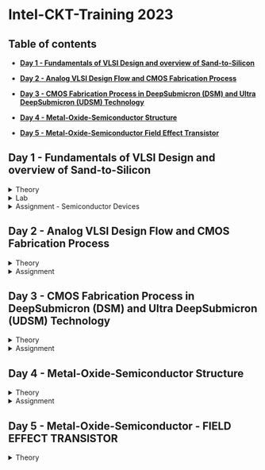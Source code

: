 # **Intel-CKT-Training 2023** 
## Table of contents
+ **[ Day 1 - Fundamentals of VLSI Design and overview of Sand-to-Silicon ](https://github.com/nuralia1/Intel-Training#day-1---fundamentals-of-vlsi-design-and-overview-of-sand-to-silicon)**
+ **[ Day 2 - Analog VLSI Design Flow and CMOS Fabrication Process ](https://github.com/nuralia1/Intel-Training#day-2---analog-vlsi-design-flow-and-cmos-fabrication-process)**
+ **[ Day 3 - CMOS Fabrication Process in DeepSubmicron (DSM) and Ultra DeepSubmicron (UDSM) Technology ](https://github.com/nuralia1/Intel-Training#day-3---cmos-fabrication-process-in-deepsubmicron-dsm-and-ultra-deepsubmicron-udsm-technology)**
+ **[ Day 4 - Metal-Oxide-Semiconductor Structure ](https://github.com/nuralia1/Intel-Training#day-4---metal-oxide-semiconductor-structure)**

+ **[ Day 5 - Metal-Oxide-Semiconductor Field Effect Transistor ](https://github.com/nuralia1/Intel-Training/edit/main/README.md#day-5---metal-oxide-semiconductor---field-effect-transistor)**




## **Day 1 - Fundamentals of VLSI Design and overview of Sand-to-Silicon**

<details><summary> Theory </summary>

### **Theory- Fundamentals of VLSI Design and overview of Sand-to-Silicon**



   <details><summary> Overview of VLSI Design </summary> 
   
   #### **Overview of VLSI Design**
   
* **Packaged Chip:**
    * Different types of packaging are available (SIP, DIP, QFN, BGA etc)
    * The central part of the chip is call die
    * Integrated circuits are put into protective packages to allow easy handling and assembly onto printed circuit boards and to protect the devices from damage
    * Integrated circuit packaging is the last assembly process before testing and shipping devices to customers.
    
    ![image](https://user-images.githubusercontent.com/121996204/212537263-52a2a056-f4a6-46c0-ac93-f4b922622324.png)


* **Die and Wafer:**
    * A die, in the context of integrated circuits, is a small block of semiconducting material on which a given functional circuit is fabricated
    * Generally the die size is 1mm X 1mm or 1mm X 2mm.
    * All the components fabricated on the die
    * Wafer is the round slice of silicon that the individual die (chips) are printed on. Before processing, it’s shiny and clear.
    * The wafer is cut (diced) into many pieces, each containing one copy of the circuit. Each of these pieces is called a die.
    * The wafer diameter is around 12 inch ~ 300 mm.
    * A Single wafer contains 10’s of thousands die
    
 ![image](https://user-images.githubusercontent.com/121996204/212537288-38681759-6e9c-471e-9b1b-531e57a10c10.png)


* **Inside the Die**

![image](https://user-images.githubusercontent.com/121996204/212538880-ddad0242-ec2d-4f1f-be24-5a85fd6afdd2.png)

   </details>



   <details><summary> VLSI </summary> 
      
   #### **VLSI**
      
   ##### **What is VLSI technology?**
* **Very-large-scale integration (VLSI)** is the process of creating an integrated circuit (IC) by combining millions or billions of transistors into a single chip
* VLSI is a successor to large-scale integration (LSI), medium-scale integration (MSI) and small-scale integration (SSI) technologies   

      
##### **What is VLSI mainly used for?** 
* VLSI is mainly used to design electronic components like microprocessors and memory chips
   
   </details>



   <details><summary> Moore's Law </summary>
      
#### **Moore's Law**
      
* **Moore's Law**- states that the number of transistors on a microchip doubles every two years. We can expect the speed and capability of our computers to increase       every two years because of this, yet we will pay less for them.  
      
*  In 1965, Gordon Moore predicted that transistors would continue to shrink.
   * Doubled transistor density every 2 year
   * Doubled performance density every 2 year
      
   </details>

   
   
   <details><summary> VLSI Design Methodology </summary>

#### **These are different VLSI Design styles:**

* Field programming gate array (FPGA) design
* ASIC
    * Standard cell based design (semi custom design)
    * Full custom design

      
     
#### **FPGA VS ASIC**
* **FPGA** - is a multipurpose microchip you can reprogram for multiple applications
* **ASIC** - is designed for a specific application 


|                   |     FPGA      |   ASIC      |
|  -------------    | ------------- | ----------- |
|  Time to Market   |     Fast      |    Slow     |
|    Design Flow    |    Simple     |  Complex    |
|    Unit Cost      |     High      |    Low      |
|    Performance    |     Low       |    High     |
| Power Consumption |     High      |    Low      |
|     Unit Size     |    Medium     |    Low      |
  

#### **Full custom design vs Semi custom design**
* **Full custom design** - All design and manufacturing process cycles are circuit specific
* **Semi custom design** - Some design and manufacturing cycles are predefined  

|                Full custom design                    |                                      Semi custom design                                     |
|  ------------------------------------------------    | ------------------------------------------------------------------------------------------- |
| All mask layers are customised in full custom design | It uses pre-designed logic cell (AND gates, OR gate, multiplexers) known as standard cells  |
|         Design time and complexity is higher         |                             Design time and complexity is lower                             |
|                 higher performance                   |                                       low performance                                       |
|                      high cost                       |                                          low cost                                           | 
|       less dependency on existing technology         |                       complete dependency on existing technology                            | 
|   entire design is made without use of any library   |                  design is completed with the use of multiple library                       | 

   </details>



   <details><summary> VLSI Design Quality </summary>

#### **These are the criteria to be important to measure the design quality:**
* Testability
* Yield and Manufacturability
* Reliability
* Technology Upgradability


1. **Testability:**
     * Generation of good test vector
     * Availability of good test fixture at speed
     * Design of testable chip
     
2. **Yield and Manufacturability:**
     * Yield: No. of tested ok chips/Total no. of Chips
     * Functional Yield: Checks at lower speed
     * Parametric Yield: Checks at required speed
     
3. **Reliability:**
     * ESD and EOS
     * Electromigration
     * Oxide breakdown
     * Power and ground bouncing
     * On-chip noise and cross-talk
     
4. **Technology Upgradability**
     * Rapid development of process technology results, the life span of a given technology generation has remain constant even for sub-micron technologies. 
       * This Causes:
         * Design of complex chip in a shorter time
         * Technology updated to new design rules.
         * Updating the mask to new design rules
	 
     * Design style should be chosen such that the technology update of the chip of functional module for design reuse can be achieved quickly with minimal cost.
     * Designers can develop and use advanced CAD tools that automatically generates the physical layout
   </details>
   
   
   
   <details><summary> Types of Package </summary>

#### **Types of Package**
##### **These are classified by the method used to solder the package on the PCB:**

1. **Pin-through-hole (PTH):**
     * Pin-Through-hole is a method for mounting components on a printed circuit board (PCB) in which pins on the component are inserted into holes in the board and          soldered in place.
     * This process is also known as conventional assembly.
     * not cost effective but soldering process in not inexpensive.
     
     ![image](https://user-images.githubusercontent.com/121996204/212539977-3c253941-a7d5-4c62-900f-a82109ac596a.png)
.

* **These are package types for Pin-through-hole:**

  * Dual-in-Line Package (DIPs)
  * Pin Grid Array (PGA) Packages
  * Single in-line Pin Package (SIP or SIPP)
     
     
2. **Surface Mount Technology (SMT):** 
     * Surface-mount technology, originally called planar mounting 
     * Surface-mount technology (SMT) is a method in which the electrical components are mounted directly onto the surface of a printed circuit board. An electrical          component mounted in this manner is referred to as a surface-mount device.
     * The components are attached and connected on the surface of the board using batch solder-reflow processes
     * cost and space effective but expensive equipment's are needed for soldering
     * Smaller size and reduced weight are the two main advantages to SMT
     
     ![image](https://user-images.githubusercontent.com/121996204/212540643-73dcf5b2-fbfc-4017-a5bc-9f083a09e426.png)


* **These are package types for surface mount integrated circuits:**

  * Small outline integrated circuit (SOIC)
  * Small outline package (SOP)
  * Quad flat pack (QFP)
  * Plastic leaded chip carrier (PLCC)
  * Ball grid array (BGA)
  * Chip Carrier Packages (CCP)


* **Comparison between Pin-through-hole (PTH) and Surface Mount Technology (SMT)**   

![image](https://user-images.githubusercontent.com/121996204/212540127-d8387078-15ee-49b8-8f66-5a96ff7558eb.png)


3. **Plastic:** 
     * Dominant for many years but it has the disadvantage of being permeable to environmental moisture.
     * Plastic packaging can absorb moisture in condensing atmospheres and ramped to >100C


4. **Ceramic:** 
     * In the beginning, every BGA/PGA package was based on a ceramic substrate but today laminate is a primary source for both low cost and high end applications. 
     * Power consumption, performance and environmental requirements
     * Ceramic packages are used for high temperature
     * Ceramic packages with a hollow cavity can have particle contamination from the environment or the sealing process. 


   </details>



   <details><summary> CAD Tools </summary>

#### **CAD Tools**  

The CAD technology for VLSI chip design can be categorized into the following areas:
   * High-level synthesis
   * Logic synthesis
   * Circuit optimization
   * Layout
   * Placement and routing
   * Simulation
   * Design rules and checking
   
   </details>
   </details>





<details><summary> Lab </summary>

### **Lab**
   
   <details><summary> Pre-Lab </summary>
      
   #### **Pre-Lab - How to setup**
[Pre-lab training day 1_nuraliah alwani rosli.pdf](https://github.com/nuralia1/Intel-Training/files/10379658/Pre-lab.training.day.1_nuraliah.alwani.rosli.pdf)

   </details>
   </details>
   
   
   
   
   
<details><summary> Assignment - Semiconductor Devices </summary>
 
   #### **Assignment - Semiconductor Devices**
      
**1. What is the difference between conductor, semi-conductor and insulator?**
      
|          conductor                                             |     insulator                                                |   semiconductor                     |
|  ------------------------------------------------------------- | ------------------------------------------------------------ | ----------------------------------- |
|The conductivity of conductor is high          |     The conductivity of insulator is very low   |   The conductivity of semiconductor is moderate      |
|Low resistivity                                               |Very high resistivity                                                  |    moderate resistivity     |
|It has no forbidden gap                                       |It has large forbidden gap                  |    	It has small forbidden gap     |
|Conductor has positive temperature coefficient of resistance  |insulator has negative temperature coefficient of resistance           |semiconductor has negative temperature coefficient of resistance     |
|Effect of resistance and temperature are increase             |Effect of resistance is decrease and effect of temperature is increase |Effect of resistance is decrease and effect of temperature is increase     |
|There is a large number of electrons available for conduction |There is a small number of electrons available for conduction          |There is a moderate number of electrons available for conduction     |
|Example: Metal, aluminium, copper                             |Paper, Mica glass                                                      |Silicon, Germanium     |
	



**2. Which semiconductor material used mostly for IC design and why?**
      
* Silicon is the most widely used semiconductor material as it is more efficient in producing high-speed integrated circuits. It can be used as either an insulator (doesn't allow electricity to flow) or a semiconductor (allows a little flow of electricity). This is important for making chips and very cheap. Silicon elements are able to bind atoms tightly and in complex arrangements. The abundance of silicon makes it inexpensive and easy to acquire. 




**3. What is the difference between Silicon and Germanium?**
      
|         Silicon          |     Germanium      |
|  -------------    | ------------- |
|  Silicon is the chemical element present in periodic table with atomic number 14 and represented as Si  |     Germanium is the chemical element present in the periodic table with atomic number 32 and represented as Ge      |
|       The atomic radius is smaller compared with Germanium because of smaller atomic number    |     The atomic radius is larger compared with Silicon      | 
|  Silicons are less conductive than Germanium    | Germanium is more conductive in nature |
|  Silicons are used as semiconductors as they can withstand up to higher temperature ranges.   |  Germanium cannot be used as semiconductors as they have a certain limit to temperatures  |




**5. What is doping? What are the different types of trivalent and pentavalent impurity materials?**

* **Doping**
   * **Doping** is the process of adding impurities to intrinsic semiconductors to alter their properties. 
   * The conductivity of metal is increased by adding an appropriate amount of suitable impurity. This process is known as doping. 
   * It can be performed with an impurity that is electron-rich or electron-deficient than the intrinsic semiconductor silicon or germanium.


* **Pentavalent impurities**
   * **Pentavalent impurities** are the atoms with five valence electrons used for the doping of semiconductors. 
   * For example: Arsenic (As), Phosphorous (Pi), Antimony (Sb)

* **Trivalent impurities** 
   * **Trivalent impurities** are called Acceptor impurities. Since the trivalent atoms, an element whose each atom has 3 valence electrons is called Trivalent impurity. 
   * For example: Indium ,Gallium,Aluminium,Boron
   
   


**7. What is PN junction? How it behaves without any external bias voltage?**

* A P-N junction is an interface or a boundary between two semiconductor material types, namely the p-type and the n-type, inside a semiconductor. In a semiconductor,   the P-N junction is created by the method of doping.

* Zero Bias – No external voltage potential is applied to the PN junction diode.
  * When a diode is Zero Biased no external energy source is applied and a natural Potential Barrier is developed across a depletion layer which is approximately 0.5       to 0.7v for silicon diodes and approximately 0.3 of a volt for germanium diodes.
  
  * in zero bias or thermal equilibrium state junction potential provides higher potential energy to the holes on the P-side than the N-side. If the terminals of           junction diode are shorted, few majority charge carriers (holes) in the P side with sufficient energy to surmount the potential barrier travel across the depletion     region
  
  * Therefore, with the help of holes, current starts to flow in the diode and it is referred to as forward current. In the similar manner, holes in the N side move       across the depletion region in reverse direction and the current generated in this fashion is referred to as reverse current.
  
  * The potential barrier that now exists discourages the diffusion of any more majority carriers across the junction. However, the potential barrier helps minority       carriers (few free electrons in the P-region and few holes in the N-region) to drift across the junction.
  
  * Then an “Equilibrium” or balance will be established when the majority carriers are equal and both moving in opposite directions, so that the net result is zero       current flowing in the circuit. When this occurs the junction is said to be in a state of “Dynamic Equilibrium“.
  
  * The minority carriers are constantly generated due to thermal energy so this state of equilibrium can be broken by raising the temperature of the PN junction           causing an increase in the generation of minority carriers, thereby resulting in an increase in leakage current but an electric current cannot flow since no           circuit has been connected to the PN junction
  
![image](https://user-images.githubusercontent.com/121996204/211701809-3a15381c-7622-4fc6-8624-78f0d3f9f929.png)




**8. What is built-in potential of a P-N junction?**

* The built-in potential of a P N junction diode is 0.7 V at room temperature




**13. What is BJT and how it is different from the diode?**

|                   |     diode      |   BJT      |
|  -------------    | ------------- | ----------- |
|  Definition   |     A semiconductor device in which current flows only in one direction      |    A semiconductor device which transfers the weak signal from low resistance circuit to high resistance circuit.     |
|    Symbol    |   ![image](https://user-images.githubusercontent.com/121996204/211700559-e684d5f6-bd10-489e-8d08-cb711abb5d8f.png)     |  ![image](https://user-images.githubusercontent.com/121996204/211700573-cde340a2-78e2-4e02-9c28-89ebc0a9f8d4.png)    |
|    Uses      |     The diode is used for converting the AC to DC or Rectification      |    Regulator, Amplification and Rectification      |
|    Terminal    |     Two (Anode and Cathode)       |    Three (Emitter, Base and Collector)     |
|    Switch      |     Uncontrolled      |    Controlled      |
|    Region    |     P-region and N-region: The hole is the majority charge carrier of the P-region and electrons is the majority charge carrier of the N – region of the diode    |    Emitter, Collector and Base: the base is the smallest region, and the collector is the largest region     |




**14. What is the difference between NPN and PNP BJT?**

|         NPN          |     PNP      |  
|  -------------    |  -------------    |
|  The current flows from collector terminal to emitter terminal.   |     The current flows from emitter to collector terminal.    |
|    One P-type semiconductor is sandwiched between the two N-type semiconductors    |    It is made of up two P-type material layers with N-type sandwiched between them   |
|   The current flow from the collector is generated by keeping a +ve voltage there.      |   The current flow from the emitter to collector is generated at emitter terminal by keeping a +ve voltage there      |
|    The transistor switches ON with the increase in current in the base terminal    |  The transistors switch ON when there is no current flow at the base terminal  |
| When the current is reduced in the base, the transistor doesn’t function across the collector terminal and switches OFF |     When a current is present at the base of a PNP transistor, then the transistor switches OFF.    |

![image](https://user-images.githubusercontent.com/121996204/211699607-c4f93aa1-f061-4448-9523-f69478076d73.png) 
![image](https://user-images.githubusercontent.com/121996204/211699631-37b54da6-1271-4ac9-851e-6ea81b3816cb.png)
![image](https://user-images.githubusercontent.com/121996204/211699641-b10706b0-e9d5-4b53-88cd-fe5a809d9691.png)
![image](https://user-images.githubusercontent.com/121996204/211699664-c4b858ee-445f-4377-8c75-d0be999b404d.png)




**18. What are the different types of MOSFET?**

* **MOSFETs has two classes:**
   * Enhancement mode
   * Depletion mode
   
* Each class is available as n-channel or p-channel, hence overall they tally up to four types of MOSFETs.
   * n-channel Depletion Mode
   * p-channel Depletion Mode
   * n-channel Enhancement Mode
   * p-channel Enhancement Mode

* **Depletion Mode**
When there is no voltage across the gate terminal, the channel shows maximum conductance. When the voltage across the gate terminal is either positive or negative, then the channel conductivity decreases.

* **Enhancement Mode**
When there is no voltage across the gate terminal, then the device does not conduct. When there is the maximum voltage across the gate terminal, then the device shows enhanced conductivity.

![image](https://user-images.githubusercontent.com/121996204/211695131-96d392cf-6757-4631-afaf-20aa97029517.png)




**20. What is the difference between P-channel and N-channel MOSFET?**

|         N-channel MOSFET          |     P-channel MOSFET      |
|  -------------    | ------------- |
|         N-channel MOSFET use electron flow as the charge carrier          |     P-channel MOSFET use hole flow as the charge carrier      |
|  Higher mobility    | has less mobility than electron flow |
|         Lower resistance          |     higher resistance      |
|  higher efficient    | less efficient |
|         Less heat generation          |     higher heat generation      |
|  N-channel MOSFET occupies a lesser area    | P-channel MOSFET occupies a larger area |
|         High switching device (mobility of electrons is high)          |     Low switching speed (mobility of holes is low)      |
|         Smaller in size for same complexity          |     Size will be bigger      |

![image](https://user-images.githubusercontent.com/121996204/211698278-5d31256f-503c-48ec-aeca-b089754a2e1f.png)
	


   </details>
   </details>








## **Day 2 - Analog VLSI Design Flow and CMOS Fabrication Process**

<details><summary> Theory </summary>

### **Theory- Analog VLSI Design Flow and CMOS Fabrication Process**



   <details><summary> Analog IC Design Process </summary>
	   
   #### **Analog IC Design Process**
   
![image](https://user-images.githubusercontent.com/121996204/211686158-037b81c6-6f76-42fd-b73a-23cc28e3025c.png)



|         Electrical Design          |     Physical Design      |   Test Design      |
|  -------------    | ------------- | ----------- |
| Electrical design is the process of going from the specification to a circuit solution   |     Physical design is the process of representing the electrical design in a layout consisting of many distinct geometrical rectangle at various levels      |    Test design is the process of coordinating, planning and implementing the measurement of the analog integrated circuit performance     |
| The electrical design requires active and passive device electrical models for creating the design, verifying the design and determining the robustness of the design |     The physical design needs: Entering various geometries, Follow DRC, Check LVS, Extract Parasitic     |    Types of test: Functional, Parametric, Static, Dynamic     |

   </details>




   <details><summary> Analog IC Design Process and its Relation with CAD and PDK </summary>
	   
#### **Analog IC Design Process and its Relation with CAD and PDK**
   
![image](https://user-images.githubusercontent.com/121996204/211687093-efd7621d-1be1-41fc-9022-05b951f80088.png)
   
   </details>




   <details><summary> CMOS Technology </summary>
	   
#### **CMOS Technology**
	   
|         Comparison Feature          |     BJT      |   MOSFET      |
|  -------------    | ------------- | ----------- |
| Cut-off Frequency (FT)   |     High      |    Less     |
|   Noise (at same thermal noise)    |    Less 1/f     |  More 1/f    |
|    DC Range of Operation      |     9 decades of exponential current versus VBE      |    2-3 decades of square law behaviour     |
|    Transconductance (Same Current)    |     Larger by 10X       |    Smaller by 10X     |
| Small Signal Output Resistance |     Slightly larger      |    Smaller for short channel      |
|     Switch Implementation     |    Poor    |    Good      |	
|    Capacitor    |    Voltage dependent    |    More option      |
|     Performance/Power Ratio     |    High    |    Low      |	
|     Technology Improvement     |    Slower    |    Faster      |
	  
   </details>




   <details><summary> CMOS Fabrication Process Step </summary>

   #### **CMOS Fabrication Process Step**
   
   * ##### **Process Steps:**
   1. wafer formation (sand-to-silicon)
   
   <details><summary> wafer formation (sand-to-silicon) </summary>
   
  * The basic raw material used in CMOS fabs is a wafer or disk of silicon, roughly 75 mm to 300 mm (12 inch) in diameter and less than 1 mm thick
  * Pure silicon is melted in a pot at 1400º C. 
  * A small seed containing the desired crystal orientation is inserted into molten silicon and slowly (1mm/minute) pulled out. 
  * The silicon crystal is manufactured as a cylindrical ingot. 
  * This cylinder is sawed into discs or wafers. Polishing and crystal orientation takes place later on.
   
   </details>
   
   
   
   2. Photolithography
   
   <details><summary> Photolithography </summary>
   
  * The wafer is coated with the photoresist and subjected to selective illumination through the photomask 
  * A photomask is constructed with chromium (chrome) covered quartz glass. A UV light source is used to expose the photoresist
  * It uses ultraviolet light and photomask to transfer the image from the photomask to the layer
  * Photoresist that is sensitive to light allows the pattern underneath to be selectively exposed or selectively protected
  * A developer solvent is then used to dissolve the soluble unexposed photoresist, leaving islands of insoluble exposed photoresist
  
   </details>
   
   
   
   3. Well and Channel Formation
   
   <details><summary> Well and Channel Formation </summary>
   
  * There are 4 CMOS technology processes
     * N-well process
     * P-well process
     * Twin-well process
     * Triple-well process
     
     ![image](https://user-images.githubusercontent.com/121996204/212575252-edc54c67-b9e5-4078-8c07-4cd014e5dd3d.png)
  
   </details>
   
   
   
   4. Silicon Dioxide 
   
   <details><summary> Silicon Dioxide </summary>
   
  * **Wet Oxidation**: when the oxidizing atmosphere contains water vapor.
    * for thick oxide (field oxide)
    * Fast growth rate (140 - 250 A/h)
    * The temperature is usually between 900 °C and 1000 °C
    * use for masking oxide and the LOCOS oxide
    * Higher defect
    
  * **Dry Oxidation**: when the oxidizing atmosphere is pure oxygen
    * best for thin oxide (less than 1000 A)
    * Slow growth rate (140 - 250 A/h)
    * Temperatures are in the region of 1200 °C to achieve an acceptable growth rate
    * use for MOS transistor and dielectric components (use for dielectric layer)
    * low surface state charges (low defect) and thus make ideal dielectrics for MOS transistors
  
   </details>
   
   
   
   5. Isolation 
   
   <details><summary> Isolation </summary>
   
   * CMOS process need to be isolated from one another so that they do not have unexpected interactions.
   * The transistor gate consists of a thin gate oxide layer.
   * The thick oxide used to be formed by a process called Local Oxidation of Silicon (LOCOS).
   * A problem with LOCOS-based processes is the transition between thick and thin oxide, which extended some distance laterally to form a so-called bird’s beak.
   * Starting around the 0.35 µm node, shallow trench isolation (STI) was introduced to avoid the problems with LOCOS.
   * STI forms insulating trenches of SiO2 surrounding the transistors (everywhere except the active area)
    
   </details>   
   
   
   
   6. Gate Oxide Creation 
   
   <details><summary> Gate Oxide </summary>
   
   * The next step is to form the gate oxide for the transistors. As mentioned, this is most commonly in the form of silicon dioxide (SiO2).The transistor gate             consists of a thin gate oxide layer
   * Relatively slowgrowth rates must be used to grow thin oxide films of precise thickness
   * use lower temperature at atm pressure (800 to 900 degree) or use lower than 10 atm pressure or using composite oxide films

   </details>   



   7. Gate and Source/Drain Formations
   
   <details><summary> Gate and Source/Drain Formations </summary>   
   
   * Grow gate oxide wherever transistors are required (area = source + drain + gate)
   * Deposit polysilicon on chip
   * Pattern polysilicon (both gates and interconnect)
   * Etch exposed gate oxide—i.e., the area of gate oxide where transistors are required that was not covered by polysilicon
   * Implant pMOS and nMOS source/drain regions
   
   </details> 
   
   
   
   8. Contacts and Metallization 
   
   <details><summary> Contacts and Metallization </summary>   
      
   * Contact cuts are made to source, drain, and gate according to the contact mask. 
   * Etch oxide where contact cuts are needed. These are holes etched in the dielectric after the source/drain formation.
   * Older processes commonly use aluminum (Al) for wires, although newer ones offer copper (Cu) for lower resistance.
   * Tungsten (W) can be used as a plug to fill the contact holes (to alleviate problems of aluminum not conforming to small contacts).,
   * Sputter on aluminium metal over whole wafer
   * pattern to remove excess metal, leaving wires
   
   </details> 
   
   
   
   9. Passivation
   
   <details><summary> Passivation </summary>    
   
   * The final processing step is to add a protective glass layer called passivation or over glass that prevents the ingress of contaminants.
   * Openings in the passivation layer, called overglass cuts, allow connection to I/O pads and test probe points if needed.

   </details> 
   
   
   
   10. Metrology
   
   <details><summary> Metrology </summary>    
   
   * Metrology is the science of measuring. Everything that is built in a semiconductor process has to be measured to give feedback to the manufacturing process.

   </details> 
   </details>    
   
   
   
   
   
   <details><summary> CMOS Fabrication Process </summary>  
    
* ##### **Fabrication Process**
   
   * **Step 1:** 
     * For N- well, a P-type silicon substrate is selected as a base for fabrication.
       
      ![image](https://user-images.githubusercontent.com/121996204/211259019-24347079-e183-41b3-9321-443baed27672.png)

	   
   * **Step 2 – Thermal Oxidation:** 
     * The selective diffusion of n-type impurities is accomplished using SiO2 as a barrier which protects portions of the wafer against contamination of the                substrate. SiO2 is laid out by oxidation process done exposing the substrate to high-quality oxygen and hydrogen in an oxidation chamber at approximately              10000c
     
      ![image](https://user-images.githubusercontent.com/121996204/211259036-30841c51-ed5e-41b9-bd5d-4ce916382263.png)
    
	   
   * **Step 3 – Growing of Photoresist:**
      * At this stage to permit the selective etching, the SiO2 layer is subjected to the photolithography process. In this process, the wafer is coated with a               uniform film of a photosensitive emulsion.
      
      ![image](https://user-images.githubusercontent.com/121996204/211259048-8b65aa6c-ab71-44f9-bbb7-7ca912fcf179.png)
      
	   
   * **Step 4 – Masking:** 
      * This step is the continuation of the photolithography process. In this step, a desired pattern of openness is made using a stencil. This stencil is used as a         mask over the photoresist. The substrate is now exposed to UV rays the photoresist present under the exposed regions of mask gets polymerized.
      
      ![image](https://user-images.githubusercontent.com/121996204/211259056-d54aab98-1a8d-4c1f-8f72-62b1c210b1ec.png)
      
	   
   * **Step 5 – Removal of Unexposed Photoresist:** 
      * The mask is removed and the unexposed region of photoresist is dissolved by developing wafer using a chemical such as Trichloroethylene
      
      ![image](https://user-images.githubusercontent.com/121996204/211259067-1a8d0d83-65cf-4cf1-bf6d-66ff3d926ca8.png)
      
	   
   * **Step 6 – Etching:** 
      * The wafer is immersed in an etching solution of hydrofluoric acid, which removes the oxide from the areas through which dopants are to be diffused
      
      ![image](https://user-images.githubusercontent.com/121996204/211259077-ed2fee4b-88c4-4f73-90fe-3a1780fac83d.png)
      
	   
   * **Step 7 – Removal of Whole Photoresist Layer:** 
      * During the etching process, those portions of SiO2 which are protected by the photoresist layer are not affected. The photoresist mask is now stripped off wit         chemical solvent (hot H2SO4)
      
      ![image](https://user-images.githubusercontent.com/121996204/211259089-58d5dcdb-b4e0-407d-aa0b-1a6e4b71f720.png)
      
	   
   * **Step 8 – Formation of N-well:** 
      * The n-type impurities are diffused into the p-type substrate through the exposed region thus forming an N- well
      
      ![image](https://user-images.githubusercontent.com/121996204/211259104-a1cd568b-a55d-4454-9331-f48b54cf4f8c.png)
      
	   
   * **Step 9 – Removal of SiO2:** 
      * The layer of SiO2 is now removed by using hydrofluoric acid
      
      ![image](https://user-images.githubusercontent.com/121996204/211259112-80d6c5b9-a3cd-4f32-81b7-f7d53add9c30.png)
      
	   
   * **Step 10 – Deposition of Polysilicon:** 
      * The misalignment of the gate of a CMOS transistor would lead to the unwanted capacitance which could harm circuit. So to prevent this “Self-aligned gate               process” is preferred where gate regions are formed before the formation of source and drain using ion implantation.

      ![image](https://user-images.githubusercontent.com/121996204/211259136-a4c16229-cdba-460d-9e1a-51a6d6b62b06.png)
       
      * Polysilicon is used for formation of the gate because it can withstand the high temperature greater than 80000c when a wafer is subjected to annealing methods 
      for formation of source and drain. Polysilicon is deposited by using Chemical Deposition Process over a thin layer of gate oxide. This thin gate oxide under the 
      Polysilicon layer prevents further doping under the gate region.

	   
   * **Step 11 – Formation of Gate Region:** 
      * Except the two regions required for formation of the gate for NMOS and PMOS transistors the remaining portion of Polysilicon is stripped off.

      ![image](https://user-images.githubusercontent.com/121996204/211259481-b832190e-f9bf-41d4-8923-09fa4ec0077e.png)
      
	   
   * **Step 12 – Oxidation Process:** 
      * An oxidation layer is deposited over the wafer which acts as a shield for further diffusion and metallization processes.

      ![image](https://user-images.githubusercontent.com/121996204/211259493-d71bca98-498a-4202-9bf2-eac899ce408d.png)
      
	   
   * **Step 13 – Masking and Diffusion:** 
      * For making regions for diffusion of n-type impurities using masking process small gaps are made

      ![image](https://user-images.githubusercontent.com/121996204/211259503-631422cc-b356-46f4-aa17-ec016aa77bbd.png)
      
      * Using diffusion process three n+ regions are developed for the formation of terminals of NMOS.

      ![image](https://user-images.githubusercontent.com/121996204/211259522-50d20292-dad1-4594-b6d8-9949bf06ff6c.png)
      
	   
   * **Step 14 – Removal of Oxide:** 
      The oxide layer is stripped off

      ![image](https://user-images.githubusercontent.com/121996204/211259537-24780a99-1c86-4bbb-a64d-196ef2f06f74.png)
      
	   
   * **Step 15 – P-type Diffusion:** 
      Similar to the n-type diffusion for forming the terminals of PMOS p-type diffusion are carried out

      ![image](https://user-images.githubusercontent.com/121996204/211259544-f5384f77-efb8-4661-98da-28e4589e769e.png)
      
	   
   * **Step 16 – Laying of Thick Field oxide:** 
      Before forming the metal terminals a thick field oxide is laid out to form a protective layer for the regions of the wafer where no terminals are required

      ![image](https://user-images.githubusercontent.com/121996204/211259549-03adfb06-85c8-44c0-bafe-345404245dbc.png)
      
	   
   * **Step 17 – Metallization:** 
      This step is used for the formation of metal terminals which can provide interconnections. Aluminum is spread on the whole wafer

      ![image](https://user-images.githubusercontent.com/121996204/211259559-c300ea4b-61fb-42f1-bf9b-e77436dd4e3f.png)
      
	   
   * **Step 18 – Removal of Excess Metal:** 
      The excess metal is removed from the wafer.

	   
   * **Step 19 – Formation of Terminals:** 
      In the gaps formed after removal of excess metal terminals are formed for the interconnections.

      ![image](https://user-images.githubusercontent.com/121996204/211259579-41a7b31e-1cc4-4555-ad1d-c6a659547ab4.png)

   </details>
   </details>




<details><summary> Assignment </summary>

### **Assignment**
   
   <details><summary> Assignment - Fabrication Process and Layout </summary>
      
   #### **Assignment - Fabrication Process and Layout**
   
[Fabrication-Process-and-Layout-Assignment_Nuraliah Alwani Rosli.pdf](https://github.com/nuralia1/Intel-Training/files/10391204/Fabrication-Process-and-Layout-Assignment_Nuraliah.Alwani.Rosli.pdf)

   </details>
   </details>







## **Day 3 - CMOS Fabrication Process in DeepSubmicron (DSM) and Ultra DeepSubmicron (UDSM) Technology**

<details><summary> Theory </summary>

### **Theory- CMOS Fabrication Process in DeepSubmicron (DSM) and Ultra DeepSubmicron (UDSM) Technology**



   <details><summary> Deep Submicron CMOS Process </summary> 
	   
   1. #### **Deep Submicron CMOS Process**
	   
   * DSM technology typically has a minimum channel length between 0.35µm and 0.1µm
   * DSM technology addresses the problem of excessive depletion region widths in junction isolation techniques by using shallow trench isolation
   * DSM technology may have from 4 to 8 levels of metal
   * Lightly doped drains and sources are a key aspect of DSM technology
	   
	  
	   
   2. #### **Disadvantage of the Deep Submicron CMOS Process**
   
   * Isolation of the Transistors:

     * The use of reverse bias pn junctions to isolate transistors becomes impractical as the transistor sizes decrease


	   
   3. #### **Illustration of a Deep Submicron (DSM) CMOS Technology**
	   
   * In addition to the NMOS and PMOS transistor, the DSM technology provides
	   
     * Different types of resistors in Deep Submicron (DSM) CMOS Technology:
	   
       * Diffused and/or implanted resistors
       * Well resistors
       * Poly resistors
       * Metal Resistors
	   
     ![image](https://user-images.githubusercontent.com/121996204/212593837-c4388ff6-6e95-48f6-9c4d-25393cac95d2.png)

     * Different types of capacitor in Deep Submicron (DSM) CMOS Technology:
	   
       * Metal-Insulator-Metal (MIM) Capacitor
       * Polysilicon-Polysilicon Capacitor	
	   
      ![image](https://user-images.githubusercontent.com/121996204/212594820-c14d7cd5-bec1-410a-aa2e-c5d6bfc07fb1.png)
	   
	   
   </details>     
   
   
   
   
   <details><summary> Local Oxidation of Silicon (LOCOS) </summary> 
   
   <details><summary> Local Oxidation of Silicon (LOCOS) Isolation Process </summary>   
   
#### **Local Oxidation of Silicon (LOCOS) Isolation Process**
   
* **Local Oxidation of Silicon (LOCOS)** is the traditional isolation technique used in submicron processes.


    1. A very thin layer silicon dioxide is grown on the wafer, called as pad oxide. Then a layer of silicon nitride is deposited which is used as an oxide barrier.
    2. Then photolithography is done to pattern and etch the nitride and pad oxide where the thick oxide will be grown
    3. Then by thermal oxidation process thick oxide is grown in the exposed area.
    4. The last step is the removal of the silicon nitride layer.

    ![image](https://user-images.githubusercontent.com/121996204/212211919-68cb4a83-8415-4f58-bc69-9eff855c76a5.png)

   </details>   
   
   
	   
   <details><summary> Limitation and Advantages of Local Oxidation of Silicon (LOCOS) </summary>   
   
#### **Limitation and Advantages of Local Oxidation of Silicon (LOCOS)**
   
|      **Limitation**     |     **Advantages**      | 
|  ---------------    | ------------------- | 
|  the bird’s beak effect and the surface area which is lost to this encroachment  | simple process flow and high oxide quality because the whole LOCOS structure is thermally grown  |
|  the restricted bird’s beak leads to undesirable stress effects in the transistor.    |    | 
	   
   </details>
   </details>





   <details><summary> Shallow trench isolation (STI) </summary> 
   
   <details><summary> Shallow trench isolation (STI) process </summary>    
   
   #### **Shallow trench isolation (STI)**   

* **Sallow Trench Isolation (STI)** isolation process is the preferred isolation process for deep-submicron process because it allows closer spacing of transistors by eliminating the depletion region at the surface and it completely avoids Bird’s beak shape characteristics due to LOCOS process.


   0. The STI process starts in the same way as the LOCOS process
   1. Cover the wafer with pad oxide and silicon nitride.
   2. First etch nitride and pad oxide. Next, an anisotropic etch is made in the silicon to a depth of 0.4 to 0.5 microns.
   3. Grow a thin thermal oxide layer on the trench walls the so-called as liner oxide.But unlike with LOCOS, the thermal oxidation process is stopped after the             formation of a thin oxide layer.
   4. A CVD dielectric film is used to fill the trench.
   5. A chemical mechanical polishing (CMP) step is used to polish back the dielectric layer until the nitride is reached. The nitride acts like a CMP stop layer.
   6. Densify the dielectric material at 900°C and strip the nitride and pad oxide

![image](https://user-images.githubusercontent.com/121996204/212214645-d55bee6d-7da3-483a-99d9-3540a1612b16.png)
   
   
   </details>
   
   
   <details><summary> Disadvantage and Advantages of Shallow trench isolation (STI) </summary>   
   
#### **Disadvantage and Advantages of Shallow trench isolation (STI)**
   
|      **Disadvantage**     |     **Advantages**      | 
|  ---------------    | ------------------- | 
|  larger number of process steps  | With its zero oxide field encroachment STI is more suitable for the increased density requirements in a small area because it allows forming smaller isolation regions  |
|      | advantage of STI is that it minimizes the heat cycle needed for n+ or p+ isolation compared to LOCOS | 


   </details>
   </details>



   <details><summary> Deep Submicron (DSM) CMOS Fabrication Process </summary>   
   
#### **Deep Submicron (DSM) CMOS Fabrication Process**

* **Fabrication Steps for a DSM CMOS Process**

   <details><summary> 0. Starting Material </summary>

   * The substrate should be highly doped to act like a good conductor

   ![image](https://user-images.githubusercontent.com/121996204/212584524-f9af3ffb-2f0c-4e23-adbb-904d2e1b3069.png)

   </details>
   
   
   
   <details><summary> 1. p and n wells creation </summary>

   * These are the areas where the transistors will be fabricated - NMOS in the p-well and PMOS in the n-well.
   * Done by implantation followed by a deep diffusion

   ![image](https://user-images.githubusercontent.com/121996204/212584592-f638490d-6429-47ab-93cc-612315525151.png)

   </details>
   
   

   <details><summary> 2. Shallow trench isolation </summary>

   * The shallow trench isolation (STI) electrically isolates one region/transistor from another

   ![image](https://user-images.githubusercontent.com/121996204/212584797-2c864cd9-795f-4e6b-96e1-2ddc1e0fd30f.png)

   </details>
   


   <details><summary> 3. Threshold shift and anti-punch through implants </summary>
 
   * The natural thresholds of the NMOS is about 0V and of the PMOS is about –1.2V. An p-implant is used to make the NMOS harder to invert and the PMOS easier              resulting in threshold voltages balanced around zero volts.

   * Also an implant can be applied to create a higher-doped region beneath the channels to prevent punch-through from the drain depletion region extending to source      depletion region.

   ![image](https://user-images.githubusercontent.com/121996204/212585006-2f37f404-2946-4f3e-ab62-6b45f9133d4e.png)

   </details>
   
   

   <details><summary> 4. Thin oxide and gate polysilicon </summary>

   * A thin oxide is deposited followed by polysilicon. These layers are removed where they are not wanted.

   ![image](https://user-images.githubusercontent.com/121996204/212585493-12cbb704-ccf3-406c-b04a-0299c68caecb.png)

   </details>
   


   <details><summary> 5. Lightly doped drains and sources </summary>
   
   * A lightly-doped implant is used to create a lightly-doped source and drain next to the channel of the MOSFETs.

   ![image](https://user-images.githubusercontent.com/121996204/212585745-4b5f73b7-0ba2-4d8c-92e7-1f29db2a6975.png)

   </details>
   
   

   <details><summary> 6. Sidewall spacer </summary>
   
   * A layer of dielectric is deposited on the surface and removed in such a way as to leave “sidewall spacers” next to the thin-oxide-polysilicon-polycide sandwich. 
   * These sidewall spacers will prevent the part of the source and drain next to the channel from becoming heavily doped

   ![image](https://user-images.githubusercontent.com/121996204/212585966-62662724-f93b-48ab-8f31-40aff991b143.png)

   </details>   
   
   

   <details><summary> 7. Implantation of the Heavily Doped Sources and Drains </summary>
   
   * Note that not only does this step provide the completed sources and drains but allows for ohmic contact into the wells and substrate.

   ![image](https://user-images.githubusercontent.com/121996204/212586151-51016054-994e-4d57-80dc-9487592c8678.png)

   </details>   
   
   

   <details><summary> 8. Siliciding (Salicide and Polycide) </summary>
   
   * This step reduces the resistance of the bulk diffusions and polysilicon and forms an ohmic contact with material on which it is deposited.
   * Salicide = Self-aligned silicide

   ![image](https://user-images.githubusercontent.com/121996204/212586341-d0bb3af8-7876-4db9-aad0-e31fedea4278.png)

   </details>   
   
   

   <details><summary> 9. Intermediate Oxide Layer </summary>
   
   * An oxide layer is used to cover the transistors and to planarize the surface. 

   ![image](https://user-images.githubusercontent.com/121996204/212586553-c0f0217d-3129-4c96-a089-fd99372ca013.png)

   </details>   
   
   

   <details><summary> 10. Higher level metals, tungsten plugs/vias, and oxide </summary>
   
   * Tungsten plugs are built through the lower intermediate oxide layer to provide contact between the devices, wells and substrate to the first-level metal.

   ![image](https://user-images.githubusercontent.com/121996204/212586740-cdef5755-fbd5-46f2-9eeb-7a3b56ac361f.png)

   </details>   
   
   

   <details><summary> 11. Top level metal, vias and protective oxide </summary>
   
   * The previous step is repeated for the second-level metal.
   * After multiple levels of metal are applied, the fabrication is completed with a thicker top level metal and a protective layer to hermetically seal the circuit        from the environment.
   * metal is used for the upper level metal vias. The chip is electrically connected by removing the protective layer over large bonding pads

   ![image](https://user-images.githubusercontent.com/121996204/212586959-18bc6be8-9c63-4e09-9da6-2eac55a2b938.png)

   </details>
	  
	  
   </details>
	



	
   <details><summary> Ultra Deep Submicron (UDSM) CMOS Technology </summary>
	   
   <details><summary> Ultra Deep Submicron (UDSM) CMOS Technology Features </summary>	   
	   
#### **Ultra Deep Submicron (UDSM) CMOS Technology Features**
	   
* Increased transconductance and frequency capability
* Low power supply voltages
* Reduced parasitics
* Gate leakage causes challenges for analog applications of UDSM technology
	   
   * Can no longer use the MOSFET for capacitance
   * Conflict between matching and gate leakage
	   
* Other issues
	   
   * Noise
   * Zero temperature coefficient behavior
	   
* UDSM technology typically has a minimum channel length less than 0.1µm
* UDSM transistors utilize enhanced channel strains to increase drive capability and reduce off currents
	   
	   
   </details>
	   
	   
	   
   <details><summary> Disadvantage and Advantages of Ultra Deep Submicron (UDSM) CMOS Technology </summary>   
   
   #### **Disadvantage and Advantages of Ultra Deep Submicron (UDSM) CMOS Technology**
   
|      **Disadvantage**     |     **Advantages**      | 
|  ---------------    | ------------------- | 
|      Reduction in power supply resulting in reduced headroom     |     Improved Ion/Ioff | 
|      Reduced small signal intrinsic gain    |     Reduced gate capacitance     | 
|      Increased nonlinearity     |     Higher drive current capability      | 
|      Increased noise and poorer matching     |     Reduced interconnect density      |
|      Gate leakage currents     |     Reduction of active power      | 
|           |     More levels of metal      | 
|           |     Higher cutoff frequency      | 
|           |     Higher capacitance density      | 
|           |     Reduced junction capacitance per transconductance      | 
|           |     More speed     | 

	   
	   
   #### **What is the Gate Leakage Problem**
	   
* Gate current occurs in thin oxide devices due to direct tunneling through the thin oxide


   </details>
   </details>
   </details>	
	

	
	
<details><summary> Assignment </summary>

### **Assignment**
   
   <details><summary> Assignment - DSM and UDSM Fabrication Process </summary>
      
   #### **Assignment - DSM and UDSM Fabrication Process**
   
[Day3-Assignment-DSM-and-UDSM-Fabrication-Process_nuraliah alwani rosli.pdf](https://github.com/nuralia1/Intel-Training/files/10430115/Day3-Assignment-DSM-and-UDSM-Fabrication-Process_nuraliah.alwani.rosli.pdf)

   </details>
   </details>	









## **Day 4 - Metal-Oxide-Semiconductor Structure**

<details><summary> Theory </summary>

### **Theory- Metal-Oxide-Semiconductor Structure**



   <details><summary>  MOS Capacitor </summary> 
	   
* **Metal-Oxide-Semiconductor (MOS) Junction**

1. MOS junction simply a capacitor
	   
2. No current-voltage relationship, only capacitor-voltage relationship 
  
3. Also call as MOSCAP   
   * M - O - S  = Metal - Oxide - Semiconductor
   * CAP = because the oxide which is insulator is sandwich between a conductor and semiconductor which will act as capacitor
	   
| Metal  |used polysilicon that is used as a gate| 	   
|  ---------------    | ------------------- | 	   
|  **Insulator**  | **that is used is silicon dioxide (SiO2) which we call as Oxide** | 
|  **Semiconductor**  | **that is used is silicon** | 
	   
![image](https://user-images.githubusercontent.com/121996204/214475556-06dd6bcd-672f-4139-beeb-c95558ba1065.png)
	   
![image](https://user-images.githubusercontent.com/121996204/216503309-8b4b3b6d-ab6e-40b5-9280-015231022fcb.png)
   
   </details>

	
	
	
	
   <details><summary> Ideal MOS Capacitor </summary> 
	   
   #### **Ideal MOS Junction or Capacitor**	
	   
|      **Ideal**     | 
|  ---------------    | 
|  the work function of metal and semiconductor are the same = 0  |  
|  Oxide has no charges inside or the oxide is free of charges  |  
|  the substrate is uniformly doped  |  
|  Oxide has infinite resisitivity which mean there cannot be current flowing through the oxide when we do the operation  |  

![image](https://user-images.githubusercontent.com/121996204/216503465-a74f53a2-d26b-46e4-867b-d073ba3b24dc.png)

	   
* **Energy band diagram of Ideal MOS Junction or Capacitor**
	   
![image](https://user-images.githubusercontent.com/121996204/216505127-eaa58c38-f782-4267-864a-9dd73b8ebb4e.png)
	   
   </details>

	
	
	
	
	
	
   <details><summary> Principle of operation </summary> 
	   
* The four modes of operation of an MOS structure:
1. Case1: (V < 0) = Accumulation
		 
   <details><summary> Accumulation </summary> 
	   
   **Accumulation Mode (V < 0):**
	
   * below the flatband voltage, VFB is called as Accumulation mode of operation			 
   * Pile of majority carrier at the interface
   * Charge at the surface directly proportional to voltage	
   * Accumulation occurs typically for -ve voltages where the -ve charge on the gate attracts holes from the substrate to the oxide-semiconductor interface.
		 				 
   ![image](https://user-images.githubusercontent.com/121996204/216512360-9a2be14a-11c3-4381-b954-a654736e486e.png)
				 
   ![tempsnip](https://user-images.githubusercontent.com/121996204/217410452-350aaa69-0409-4250-81f4-8e6c56f099aa.png)

				 				 
   </details>
	   
	   
	   
2. Case2: (V > 0) = Depletion and weak inversion
	   
   <details><summary> Depletion </summary> 

   **Depletion Mode (V > 0):**
				 
   * between the flatband voltage and the threshold voltage, VT is called as Depletion mode of operation 
   * Depletion occurs for positive voltages.
   * The +ve charge on the gate pushes the mobile holes into the substrate.
   * Therefore, the semiconductor is depleted of mobile carriers at the interface and a -ve charge, due to the ionized acceptor ions, is left in the space charge          region
   * The voltage at which the surface carrier concentration is exactly equal to bulk carrier concentration, is called weak inversion voltage and from this point the        weak inversion started.
   * Charge at the surface directly proportional to voltage
   * The voltage at which the surface concentration exactly equal to the bulk concentration, that is called threshold voltage

   ![image](https://user-images.githubusercontent.com/121996204/217412009-e2fb7ed3-238b-419c-ba7b-e4102af35dec.png)

   ![image](https://user-images.githubusercontent.com/121996204/217412079-b84d098e-458c-4cb5-b996-33401410be57.png)

   </details>	   
	   
	   
	   
3. Case3: (V ≥ VT) = Strong inversion

   <details><summary> Inversion </summary> 
   
   **Inversion Mode (V ≥ VT):**
	   
   * larger than the threshold voltage is called as Inversion mode of operation   
   * At threshold voltage a channel form at the surface of the semiconductor due to inversion charges.
   * Before threshold voltage the charge comes from negatively charged ionized acceptors.
   * After threshold voltage, the more charge comes from the electrons rather than depleting the holes.
   * Inversion occurs at voltages beyond the threshold voltage.	 
   * In inversion, there exists a negatively charged inversion layer at the oxide semiconductor interface in addition to the depletion-layer.
   * This inversion layer is due to minority carriers, which are attracted to the interface by the positive gate voltage  
	    
   ![image](https://user-images.githubusercontent.com/121996204/217424851-abe04d89-a01b-4a7a-9b4a-48aa97e03a0f.png)
  
   ![image](https://user-images.githubusercontent.com/121996204/217424739-c8e1a40d-2a44-4d97-bbfd-a1078ac539f0.png)
	   
	   
   </details>

	   
	   
4. Flat-band and Threshold voltage	   

   <details><summary> Threshold voltage and Flat-band </summary> 

   **Flat-band:**
 
   * Flatband conditions exist when no charge is present in the semiconductor so that the Si energy band is flat	 
   * Flat band means flatness of conduction and valence band edges at semiconductor surface  
   * The voltage separating the accumulation and depletion regime is referred to as the flatband voltage, VFB.
   * The flatband voltage is obtained when the applied gate voltage equals the workfunction difference between the gate metal and the semiconductor.
   * If there is a fixed charge in the oxide and/or at the oxide-silicon interface, the expression for the flatband voltage must be modified accordingly.
	      
   ![image](https://user-images.githubusercontent.com/121996204/217428109-7155ecf7-bc14-46e6-9e92-d10f937d727e.png)
	
	   
   </details>
   </details>


	  

	   
   <details><summary> C-V Characteristic </summary> 

    * This frequency dependence occurs primarily in inversion since a certain time is needed to generate the minority carriers in the inversion layer.
    * Thermal equilibrium is therefore not immediately obtained.
    * Capacitance depends on frequency of applied signal.
    * If speed of variation is slow enough so that electrons can be generated by thermal generation fast enough to be created in phase with applied signal, then Cs is       very large
    * A very low frequency, the recombination-generation kinetics of electrons can vary in response to the vltage variations, therefore capacitance resembles thatof         the parallel plate capacitor


   ![image](https://user-images.githubusercontent.com/121996204/217453095-e1d1118c-2162-4f82-b1bb-932a6a4c6638.png)	   
	   
   </details>
	   
	
	
	
	
	
   <details><summary> Non-Ideal MOS Capacitor </summary> 

   #### **Non-Ideal MOS Junction or Capacitor**	   
	   
   1. Effect of fixed charge Qf
      * To cerate a zero charge on silicon a negative voltage is required to give at gate terminal.
      * By applying a negative volute at gate the surface charge at silicon will be zero.
      * Zero charge in the semiconductor corresponds to flat-band condition of a MOS junction.	   

	   
   2. Effect of work metal-semiconductor work function difference ϕms
      * Electrons are always moves from higher energy level to lower energy level.
      * Electrons are transferred through wire.
      * To remove the electrons from semiconductor surface we have to provide a –ve voltage to the gate.
	   
   </details>
   </details>

	   
	   
	   
	   
	   
	   
<details><summary> Assignment </summary>

### **Assignment**
   
   <details><summary> Assignment - Metal-Oxide-Semiconductor Structure </summary>
      
   #### **Assignment - Metal-Oxide-Semiconductor Structure**
   
[Day4-Assignment-Metal-Oxide-Semiconductor-Structure_nuraliah alwani rosli.pdf](https://github.com/nuralia1/Intel-Training/files/10680792/Day4-Assignment-Metal-Oxide-Semiconductor-Structure_nuraliah.alwani.rosli.pdf)


   </details>
   </details>








## **Day 5 - Metal-Oxide-Semiconductor - FIELD EFFECT TRANSISTOR**

<details><summary> Theory </summary>

### **Theory- Metal-Oxide-Semiconductor - FIELD EFFECT TRANSISTOR**

   <details><summary> MOSFET </summary> 
	   
   * **MOSFET**

      * Metal Oxide Semiconductor Field Effect Transistors commonly known as MOSFET
      * MOSFET is a semiconductor device that is widely used for switching purposes and for the amplification of electronic signals in electronic devices. 
      * It is a voltage controlled device and is constructed by four terminal which are: source(S), gate (G), drain (D) and body (B) terminals
      * In general, The body of the MOSFET is in connection with the source terminal thus forming a three-terminal device such as a field-effect transistor

	   
![image](https://user-images.githubusercontent.com/121996204/217461966-77ebe569-8e70-4f0c-852b-584313996072.png)

![image](https://user-images.githubusercontent.com/121996204/217476909-8c7e786b-9ef6-4ffb-a108-6f7e2d7f95a4.png)	   
	   
   </details>	   	   
	  
	   
	 
	   

   <details><summary> MOSFET Types </summary> 
	   
* **MOSFET Types**	
	   
    * MOSFETs are of two classes: Enhancement mode and depletion mode. 
	   
   <details><summary> 1. Depletion Mode </summary> 	   
	   
   * **Depletion Mode**
	   
     * When there is no voltage across the gate terminal, the channel shows its maximum conductance. Whereas when the voltage across the gate terminal is either             positive or negative, then the channel conductivity decreases. 

   </details>	   
	
	   
	   
   <details><summary> 2. Enhancement Mode </summary> 	  
	   
   * **Enhancement Mode**
	   
     * When there is no voltage across the gate terminal, then the device does not conduct. When there is the maximum voltage across the gate terminal, then the              device shows enhanced conductivity

   </details>	  
	   
	   
    * Each class is available as n-channel or p-channel, hence overall they tally up to four types of MOSFETs
    * Now with respect to the working principle, MOSFET is classified as follows:

      * P-Channel Depletion MOSFET
      * P-Channel Enhancement MOSFET
      * N-Channel Depletion MOSFET
      * N-Channel Enhancement MOSFET   
	   
![image](https://user-images.githubusercontent.com/121996204/217478342-be9a56ba-f98c-45c6-b001-d370291622fa.png)
	   
   </details>		   
      
	   
   <details><summary>  MOSFET Operation (N-Channel and P-Channel) </summary> 
	   
* **MOSFET Operation (N-Channel and P-Channel)**
	   
   <details><summary> 1. MOSFET Operation (N-Channel) </summary> 
	   
   * **MOSFET Operation (N-Channel)**

      * The drain and source are heavily doped N+ region and the substrate is p-type. The current flows due to the flow of negatively charged electrons and that’s why         known as n-channel MOSFET. 

      * When we apply the positive gate voltage, the holes present beneath the oxide layer experience repulsive force, and the holes are pushed downwards into the             bound negative charges which are associated with the acceptor atoms. 

      * The positive gate voltage also attracts electrons from the N+ source and drain region into the channel thus an electron reach channel is formed.
	   
   ![image](https://user-images.githubusercontent.com/121996204/217480456-7c26afd8-8526-46f9-aace-c29fbbd77f7e.png)

   ![image](https://user-images.githubusercontent.com/121996204/217484987-9abaef3d-5e36-4efb-a412-a70b2c462ef8.png)
	   
   </details>		   
	 
	   
	   
   <details><summary> 2. MOSFET Operation (P-Channel) </summary> 
	   
   * **MOSFET Operation (P-Channel)**
	   
      * The drain and source are heavily doped p+ region and the substrate is in n-type. The current flows due to the flow of positively charged holes, and that’s why         known as p-channel MOSFET. 

      * When we apply negative gate voltage, the electrons present beneath the oxide layer experience repulsive force and are pushed downward into the substrate, the         depletion region is populated by the bound positive charges which are associated with the donor atoms. 

      * The negative gate voltage also attracts holes from the P+ source and drain region into the channel region.
	   
   ![image](https://user-images.githubusercontent.com/121996204/217480349-53eb46b4-a023-4462-a53d-329c279f7fec.png)

   ![image](https://user-images.githubusercontent.com/121996204/217484332-a715f9e4-d74a-4cf6-8318-53de51a8326f.png)
	   

   </details>	
 
	   
   ![image](https://user-images.githubusercontent.com/121996204/217471255-58f3d85b-eaa0-49a5-95f0-fb2e0237ad95.png)
	   
   </details>		  
	   	
  
	   
 

	   
	   
	
	   
	   
	   
	   
   <details><summary>  MOSFET Regions of Operation </summary> 	   
	   
* **MOSFET Regions of Operation**	   
	   
   <details><summary> 1. MOSFET in cutoff mode of operation </summary> 

  1. MOSFET in cutoff mode of operation
	
      * It is the region where the device will be in the OFF condition and there zero amount of current flow through it. 
      * Here, the device functions as a basic/open switch and is so employed as when they are necessary to operate as electrical switches	   
	   
   ![image](https://user-images.githubusercontent.com/121996204/217459119-844b0eab-ce11-43f1-a6aa-d6e075c54f53.png)

   ![image](https://user-images.githubusercontent.com/121996204/217486340-a48af3d8-9efd-48c5-8cf8-d2d6a9168f6e.png)
	   
   </details>
	
	   
	   
   <details><summary> 2. MOSFET in linear or triode mode of operation </summary> 

   2. MOSFET in linear or triode mode of operation

      * It is the region where the current across the drain to source terminal enhances with the increment in the voltage across the drain to source path. 
      * When the MOSFET devices function in this linear region, they perform amplifier functionality.
	
   ![image](https://user-images.githubusercontent.com/121996204/217459184-d18a3e54-7830-48fa-971d-26224eb30f52.png)	

   ![image](https://user-images.githubusercontent.com/121996204/217486376-686400f7-3419-4415-8b98-7ade12b3bfaf.png)
	   
   </details>
	   
	   
	   
   <details><summary> 3. MOSFET in saturation mode of operation </summary> 

   3. MOSFET in saturation mode of operation
	
      * In this region, the devices will have their drain to source current value as constant without considering the enhancement in the voltage across the drain to           source. 
      * This happens only once when the voltage across the drain to source terminal increases more than the pinch-off voltage value. 
      * In this scenario, the device functions as a closed switch where a saturated level of current across the drain to source terminals flows. 
      * Due to this, the saturation region is selected when the devices are supposed to perform switching.	
	
   ![image](https://user-images.githubusercontent.com/121996204/217459249-674efd9b-88c4-4015-b698-9bff7276aed5.png)

   ![image](https://user-images.githubusercontent.com/121996204/217486420-1a06c3c6-7eec-4c10-88d1-dcfbcb495855.png)

   </details>
   </details>	   
